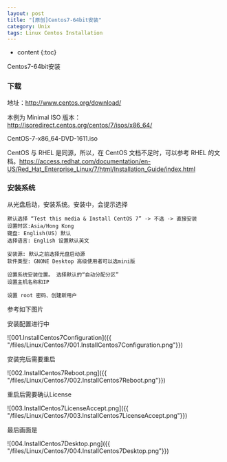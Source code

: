 ```yaml
---
layout: post
title: "[原创]Centos7-64bit安装"
category: Unix
tags: Linux Centos Installation
---
```


* content
{:toc}

Centos7-64bit安装






### 下载

地址：http://www.centos.org/download/

本例为 Minimal ISO 版本：http://isoredirect.centos.org/centos/7/isos/x86_64/

CentOS-7-x86_64-DVD-1611.iso

CentOS 与 RHEL 是同源，所以，在 CentOS 文档不足时，可以参考 RHEL 的文档。https://access.redhat.com/documentation/en-US/Red_Hat_Enterprise_Linux/7/html/Installation_Guide/index.html


### 安装系统

从光盘启动，安装系统。安装中，会提示选择

    默认选择 “Test this media & Install CentOS 7” -> 不选 -> 直接安装
    设置时区:Asia/Hong Kong
	键盘: English(US) 默认
	选择语言: English 设置默认英文
	
	安装源: 默认之前选择光盘启动源
	软件类型: GNONE Desktop 高级使用者可以选mini版

    设置系统安装位置。 选择默认的“自动分配分区”
    设置主机名称和IP
	
    设置 root 密码、创建新用户

参考如下图片

安装配置进行中

![001.InstallCentos7Configuration]({{ "/files/Linux/Centos7/001.InstallCentos7Configuration.png"}})

安装完后需要重启

![002.InstallCentos7Reboot.png]({{ "/files/Linux/Centos7/002.InstallCentos7Reboot.png"}})

重启后需要确认License

![003.InstallCentos7LicenseAccept.png]({{ "/files/Linux/Centos7/003.InstallCentos7LicenseAccept.png"}})

最后画面是

![004.InstallCentos7Desktop.png]({{ "/files/Linux/Centos7/004.InstallCentos7Desktop.png"}})
